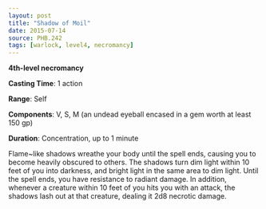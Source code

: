 ```yaml
---
layout: post
title: "Shadow of Moil"
date: 2015-07-14
source: PHB.242
tags: [warlock, level4, necromancy]
---
```


**4th-level necromancy**

**Casting Time**: 1 action

**Range**: Self

**Components**: V, S, M (an undead eyeball encased in a gem worth at least 150 gp)

**Duration**: Concentration, up to 1 minute

Flame~like shadows wreathe your body until the spell ends, causing you to become heavily obscured to others. The shadows turn dim light within 10 feet of you into
darkness, and bright light in the same area to dim light. Until the spell ends, you have resistance to radiant damage. In addition, whenever a creature within 10 feet
of you hits you with an attack, the shadows lash out at that creature, dealing it 2d8 necrotic damage.
